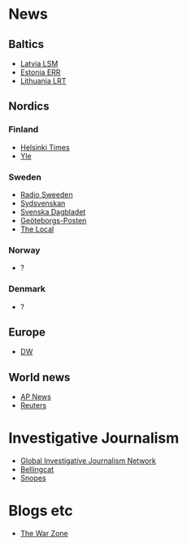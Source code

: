 # News
## Baltics
- [Latvia LSM](https://www.lsm.lv/)
- [Estonia ERR](https://news.err.ee/)
- [Lithuania LRT](https://www.lrt.lt/en/news-in-english)

## Nordics
### Finland
- [Helsinki Times](https://www.helsinkitimes.fi/)
- [Yle](https://yle.fi/news)

### Sweden
- [Radio Sweeden](https://www.sverigesradio.se/radiosweden)
- [Sydsvenskan](https://www.sydsvenskan.se/)
- [Svenska Dagbladet](https://www.svd.se/)
- [Geöteborgs-Posten](https://www.gp.se/)
- [The Local](https://www.thelocal.se/)
  
### Norway
- ?

### Denmark
- ?
  
## Europe
- [DW](https://www.dw.com/en/)

## World news
- [AP News](https://apnews.com/)
- [Reuters](https://www.reuters.com/)
  
# Investigative Journalism
- [Global Investigative Journalism Network](https://gijn.org/)
- [Bellingcat](https://www.bellingcat.com/)
- [Snopes](https://www.snopes.com/)

# Blogs etc
- [The War Zone](https://www.twz.com/)
